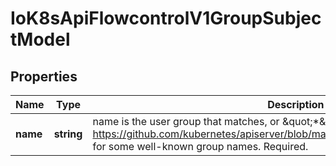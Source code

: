 # IoK8sApiFlowcontrolV1GroupSubjectModel

## Properties

Name | Type | Description | Notes
------------ | ------------- | ------------- | -------------
**name** | **string** | name is the user group that matches, or \&quot;*\&quot; to match all user groups. See https://github.com/kubernetes/apiserver/blob/master/pkg/authentication/user/user.go for some well-known group names. Required. | [default to undefined]


